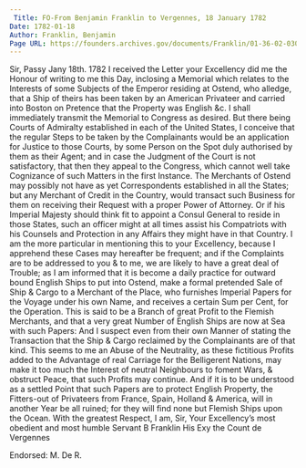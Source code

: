 ```yaml
---
 Title: FO-From Benjamin Franklin to Vergennes, 18 January 1782
Date: 1782-01-18
Author: Franklin, Benjamin
Page URL: https://founders.archives.gov/documents/Franklin/01-36-02-0308
---
```


Sir,
Passy Jany 18th. 1782
I received the Letter your Excellency did me the Honour of writing to me this Day, inclosing a Memorial which relates to the Interests of some Subjects of the Emperor residing at Ostend, who alledge, that a Ship of theirs has been taken by an American Privateer and carried into Boston on Pretence that the Property was English &c. I shall immediately transmit the Memorial to Congress as desired. But there being Courts of Admiralty established in each of the United States, I conceive that the regular Steps to be taken by the Complainants would be an application for Justice to those Courts, by some Person on the Spot duly authorised by them as their Agent; and in case the Judgment of the Court is not satisfactory, that then they appeal to the Congress, which cannot well take Cognizance of such Matters in the first Instance. The Merchants of Ostend may possibly not have as yet Correspondents established in all the States; but any Merchant of Credit in the Country, would transact such Business for them on receiving their Request with a proper Power of Attorney. Or if his Imperial Majesty should think fit to appoint a Consul General to reside in those States, such an officer might at all times assist his Compatriots with his Counsels and Protection in any Affairs they might have in that Country. I am the more particular in mentioning this to your Excellency, because I apprehend these Cases may hereafter be frequent; and if the Complaints are to be addressed to you & to me, we are likely to have a great deal of Trouble; as I am informed that it is become a daily practice for outward bound English Ships to put into Ostend, make a formal pretended Sale of Ship & Cargo to a Merchant of the Place, who furnishes Imperial Papers for the Voyage under his own Name, and receives a certain Sum per Cent, for the Operation. This is said to be a Branch of great Profit to the Flemish Merchants, and that a very great Number of English Ships are now at Sea with such Papers: And I suspect even from their own Manner of stating the Transaction that the Ship & Cargo reclaimed by the Complainants are of that kind. This seems to me an Abuse of the Neutrality, as these fictitious Profits added to the Advantage of real Carriage for the Belligerent Nations, may make it too much the Interest of neutral Neighbours to foment Wars, & obstruct Peace, that such Profits may continue. And if it is to be understood as a settled Point that such Papers are to protect English Property, the Fitters-out of Privateers from France, Spain, Holland & America, will in another Year be all ruined; for they will find none but Flemish Ships upon the Ocean. With the greatest Respect, I am, Sir, Your Excellency’s most obedient and most humble Servant
B Franklin
His Exy the Count de Vergennes
 
Endorsed: M. De R.

